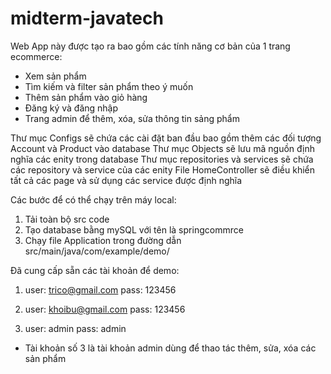 # midterm-javatech

Web App này được tạo ra bao gồm các tính năng cơ bản của 1 trang ecommerce:
  - Xem sản phẩm
  - Tìm kiếm và filter sản phẩm theo ý muốn
  - Thêm sản phẩm vào giỏ hàng
  - Đăng ký và đăng nhập
  - Trang admin để thêm, xóa, sửa thông tin sảng phẩm

Thư mục Configs sẽ chứa các cài đặt ban đầu bao gồm thêm các đối tượng Account và Product vào database
Thư mục Objects sẽ lưu mã nguồn định nghĩa các enity trong database
Thư mục repositories và services sẽ chứa các repository và service của các enity
File HomeController sẽ điều khiển tất cả các page và sử dụng các service được định nghĩa

Các bước để có thể chạy trên máy local:
  1. Tải toàn bộ src code
  2. Tạo database bằng mySQL với tên là springcommrce
  3. Chạy file Application trong đường dẫn src/main/java/com/example/demo/



Đã cung cấp sẵn các tài khoản để demo:
  1.   user: trico@gmail.com
       pass: 123456
  
  2.   user: khoibu@gmail.com
       pass: 123456
       
  3.   user: admin
       pass: admin

* Tài khoản số 3 là tài khoản admin dùng để thao tác thêm, sửa, xóa các sản phẩm
